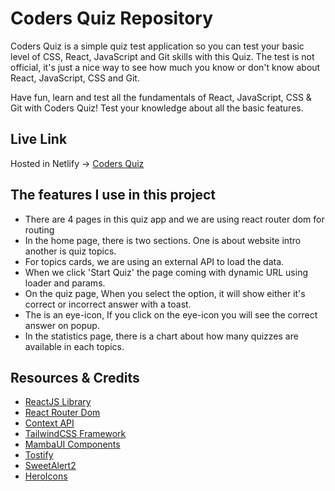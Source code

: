 # Coders Quiz Repository
Coders Quiz is a simple quiz test application so you can test your basic level of CSS, React, JavaScript and Git skills with this Quiz. The test is not official, it's just a nice way to see how much you know or don't know about React, JavaScript, CSS and Git.

Have fun, learn and test all the fundamentals of React, JavaScript, CSS & Git with Coders Quiz! Test your knowledge about all the basic features.

## Live Link

Hosted in Netlify -> [Coders Quiz](https://coders-quiz.netlify.app/)

## The features I use in this project
- There are 4 pages in this quiz app and we are using react router dom for routing
- In the home page, there is two sections. One is about website intro another is quiz topics.
- For topics cards, we are using an external API to load the data.
- When we click 'Start Quiz' the page coming with dynamic URL using loader and params.
- On the quiz page, When you select the option, it will show either it's correct or incorrect answer with a toast.
- The is an eye-icon, If you click on the eye-icon you will see the correct answer on popup.
- In the statistics page, there is a chart about how many quizzes are available in each topics.

## Resources & Credits
- [ReactJS Library](https://reactjs.org/)
- [React Router Dom](https://reactrouter.com/en/main)
- [Context API](https://reactjs.org/docs/context.html#api)
- [TailwindCSS Framework](https://tailwindui.com/)
- [MambaUI Components](https://www.mambaui.com/components/)
- [Tostify](https://fkhadra.github.io/react-toastify/introduction/)
- [SweetAlert2](https://sweetalert2.github.io/)
- [HeroIcons](https://heroicons.com/)
